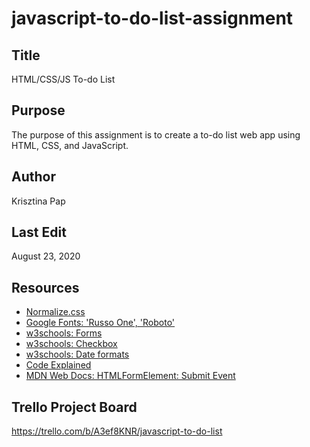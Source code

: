 # javascript-to-do-list-assignment

## Title
HTML/CSS/JS To-do List

## Purpose
The purpose of this assignment is to create a to-do list web app using HTML, CSS, and JavaScript.

## Author
Krisztina Pap

## Last Edit
August 23, 2020

## Resources
- [Normalize.css](https://necolas.github.io/normalize.css/8.0.1/normalize.css)
- [Google Fonts: 'Russo One', 'Roboto'](https://fonts.google.com/specimen/Russo+One?sidebar.open=true&selection.family=Roboto|Russo+One)
- [w3schools: Forms](https://www.w3schools.com/html/html_forms.asp)
- [w3schools: Checkbox](https://www.w3schools.com/tags/att_input_type_checkbox.asp)
- [w3schools: Date formats](https://www.w3schools.com/js/js_date_formats.asp)
- [Code Explained](https://youtu.be/b8sUhU_eq3g)
- [MDN Web Docs: HTMLFormElement: Submit Event](https://developer.mozilla.org/en-US/docs/Web/API/HTMLFormElement/submit_event)

## Trello Project Board
https://trello.com/b/A3ef8KNR/javascript-to-do-list
